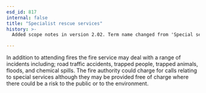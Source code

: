 ```yaml
---
esd_id: 817
internal: false
title: "Specialist rescue services"
history: >-
  Added scope notes in version 2.02. Term name changed from 'Special services' to 'Fire and rescue - special services' in version 3.00. Name changed to 'Specialist rescue services' in version 4.00.

---
```


In addition to attending fires the fire service may deal with a range of incidents including; road traffic accidents, trapped people, trapped animals, floods, and chemical spills. The fire authority could charge for calls relating to special services although they may be provided free of charge where there could be a risk to the public or to the environment.


